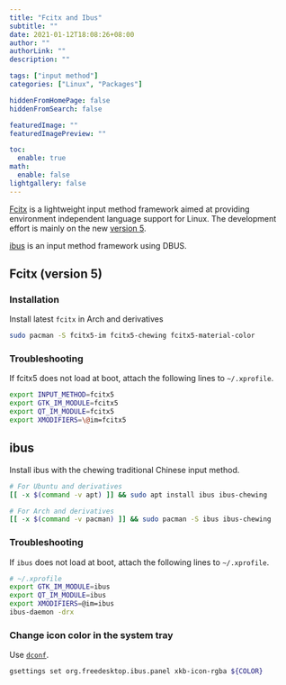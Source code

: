 ```yaml
---
title: "Fcitx and Ibus"
subtitle: ""
date: 2021-01-12T18:08:26+08:00
author: ""
authorLink: ""
description: ""

tags: ["input method"]
categories: ["Linux", "Packages"]

hiddenFromHomePage: false
hiddenFromSearch: false

featuredImage: ""
featuredImagePreview: ""

toc:
  enable: true
math:
  enable: false
lightgallery: false
---
```


[Fcitx](https://wiki.archlinux.org/index.php/Fcitx) is a lightweight input method framework aimed at providing environment independent language support for Linux. The development effort is mainly on the new [version 5](https://wiki.archlinux.org/index.php/Fcitx5).

[ibus](https://github.com/ibus/ibus) is an input method framework using DBUS.

<!--more-->

## Fcitx (version 5)

### Installation

Install latest `fcitx` in Arch and derivatives

```bash
sudo pacman -S fcitx5-im fcitx5-chewing fcitx5-material-color
```

### Troubleshooting

If fcitx5 does not load at boot, attach the following lines to `~/.xprofile`.

```bash
export INPUT_METHOD=fcitx5
export GTK_IM_MODULE=fcitx5
export QT_IM_MODULE=fcitx5
export XMODIFIERS=\@im=fcitx5
```

## ibus

Install ibus with the chewing traditional Chinese input method.

```bash
# For Ubuntu and derivatives
[[ -x $(command -v apt) ]] && sudo apt install ibus ibus-chewing

# For Arch and derivatives
[[ -x $(command -v pacman) ]] && sudo pacman -S ibus ibus-chewing
```

### Troubleshooting

If `ibus` does not load at boot, attach the following lines to `~/.xprofile`.

```bash
# ~/.xprofile
export GTK_IM_MODULE=ibus
export QT_IM_MODULE=ibus
export XMODIFIERS=@im=ibus
ibus-daemon -drx
```

### Change icon color in the system tray

Use [`dconf`](https://wiki.archlinux.org/index.php/IBus#Systray_language_icon_color).

```bash
gsettings set org.freedesktop.ibus.panel xkb-icon-rgba ${COLOR}
```
